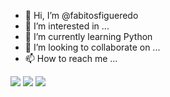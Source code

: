 - 👋 Hi, I’m @fabitosfigueredo
- 👀 I’m interested in ...
- 🌱 I’m currently learning Python
- 💞️ I’m looking to collaborate on ...
- 📫 How to reach me ...

<div>
<a href="https://www.instagram.com/ifabiofigueredo/" target="_blank"><img loading="lazy" src="https://img.shields.io/badge/-Instagram-%23E4405F?style=for-the-badge&logo=instagram&logoColor=white" target="_blank"></a>
<a href = "fabitofigueredo@gmail.com"><img loading="lazy" src="https://img.shields.io/badge/Gmail-D14836?style=for-the-badge&logo=gmail&logoColor=white" target="_blank"></a>
<a href="https://www.linkedin.com/in/f%C3%A1bio-silva-figueredo-2473b650/" target="_blank"><img loading="lazy" src="https://img.shields.io/badge/-LinkedIn-%230077B5?style=for-the-badge&logo=linkedin&logoColor=white" target="_blank"></a>   
</div>


<!---
fabitosfigueredo/fabitosfigueredo is a ✨ special ✨ repository because its `README.md` (this file) appears on your GitHub profile.
You can click the Preview link to take a look at your changes.
--->
